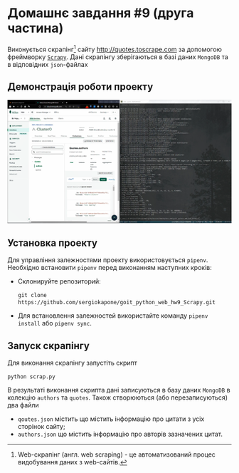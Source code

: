 # Домашнє завдання #9 (друга частина)

Виконується скрапінг[^1] сайту http://quotes.toscrape.com за допомогою фреймворку [`Scrapy`](https://scrapy.org/). Дані скрапінгу зберігаються в базі даних `MongoDB` та в відповідних `json`-файлах

[^1]: Web-скрапінг (англ. web scraping) - це автоматизований процес видобування даних з web-сайтів.

## Демонстрація роботи проекту

[![Watch the video](./pictures/view.png)](https://youtu.be/7OeipiDob5s)

## Установка проекту

Для управління залежностями проекту використовується `pipenv`. Необхідно встановити `pipenv` перед виконанням наступних кроків:

- Склонируйте репозиторий:

  ```shell
  git clone https://github.com/sergiokapone/goit_python_web_hw9_Scrapy.git
  ```

- Для встановлення залежностей використайте команду `pipenv install` або `pipenv sync`.

## Запуск скрапінгу

Для виконання скрапінгу запустіть скрипт

```shell
python scrap.py
```

В результаті виконання скрипта дані записуються в базу даних `MongoDB` в колекцію `authors` та `quotes`. Також створюються (або перезаписуються) два файли

- `qoutes.json` містить що містить інформацію про цитати з усіх сторінок сайту;
- `authors.json` що містить інформацію про авторів зазначених цитат.
